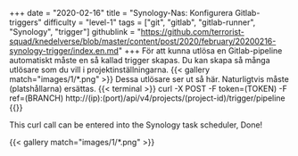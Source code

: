 +++
date = "2020-02-16"
title = "Synology-Nas: Konfigurera Gitlab-triggers"
difficulty = "level-1"
tags = ["git", "gitlab", "gitlab-runner", "Synology", "trigger"]
githublink = "https://github.com/terrorist-squad/knedelverse/blob/master/content/post/2020/february/20200216-synology-trigger/index.en.md"
+++
För att kunna utlösa en Gitlab-pipeline automatiskt måste en så kallad trigger skapas. Du kan skapa så många utlösare som du vill i projektinställningarna.
{{< gallery match="images/1/*.png" >}}
Dessa utlösare ser ut så här. Naturligtvis måste (platshållarna) ersättas.
{{< terminal >}}
curl -X POST -F token=(TOKEN) -F ref=(BRANCH) http://(ip):(port)/api/v4/projects/(project-id)/trigger/pipeline
{{</terminal >}}

This curl call can be entered into the Synology task scheduler, Done!

{{< gallery match="images/1/*.png" >}}
